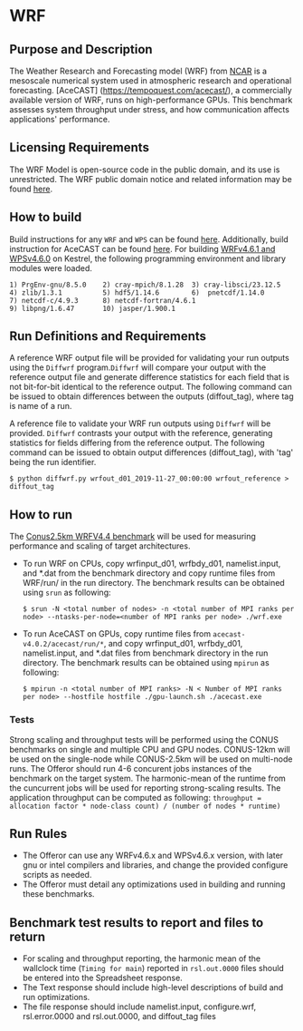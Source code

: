 # WRF
## Purpose and Description

The Weather Research and Forecasting model (WRF) from [NCAR](https://www.mmm.ucar.edu/weather-research-and-forecasting-model) is a mesoscale numerical system used in atmospheric research and operational forecasting. [AceCAST] (https://tempoquest.com/acecast/), a commercially available version of WRF, runs on high-performance GPUs. This benchmark assesses system throughput under stress, and how communication affects applications' performance.

## Licensing Requirements

The WRF Model is open-source code in the public domain, and its use is unrestricted. The WRF public domain notice and related information may be found [here](https://www2.mmm.ucar.edu/wrf/users/public.html).

## How to build

Build instructions for any `WRF` and `WPS` can be found [here](https://www2.mmm.ucar.edu/wrf/OnLineTutorial/compilation_tutorial.php). Additionally, build instruction for AceCAST can be found [here](https://acecast-docs.readthedocs.io/en/latest/InstallationGuide.html#). For building [WRFv4.6.1 and WPSv4.6.0](https://nrel.github.io/HPC/Documentation/Applications/wrf/) on Kestrel, the following programming environment and library modules were loaded.

```
1) PrgEnv-gnu/8.5.0    2) cray-mpich/8.1.28  3) cray-libsci/23.12.5
4) zlib/1.3.1	       5) hdf5/1.14.6	     6)  pnetcdf/1.14.0
7) netcdf-c/4.9.3      8) netcdf-fortran/4.6.1
9) libpng/1.6.47       10) jasper/1.900.1

```

## Run Definitions and Requirements

A reference WRF output file will be provided for validating your run outputs using the `Diffwrf` program.`Diffwrf` will compare your output with the reference output file and generate difference statistics for each field that is not bit-for-bit identical to the reference output. The following command can be issued to obtain differences between the outputs (diffout_tag), where tag is name of a run.

A reference file to validate your WRF run outputs using `Diffwrf` will be provided. `Diffwrf` contrasts your output with the reference, generating statistics for fields differing from the reference output. The following command can be issued to obtain output differences (diffout_tag), with 'tag' being the run identifier.

```
$ python diffwrf.py wrfout_d01_2019-11-27_00:00:00 wrfout_reference > diffout_tag

```

## How to run
The [Conus2.5km WRFV4.4 benchmark](https://www2.mmm.ucar.edu/wrf/users/benchmark/v44/v4.4_bench_conus2.5km.tar.gz) will be used for measuring performance and scaling of target architectures.

* To run WRF on CPUs, copy wrfinput_d01, wrfbdy_d01, namelist.input, and *.dat from the benchmark directory and copy runtime files from WRF/run/<files> in the run directory. The benchmark results can be obtained using `srun` as following:
  
  ```
  $ srun -N <total number of nodes> -n <total number of MPI ranks per node> --ntasks-per-node=<number of MPI ranks per node> ./wrf.exe

  ```

* To run AceCAST on GPUs, copy runtime files from `acecast-v4.0.2/acecast/run/*`, and copy wrfinput_d01, wrfbdy_d01, namelist.input, and *.dat files from benchmark directory in the run directory. The benchmark results can be obtained using `mpirun` as following:

  ```
  $ mpirun -n <total number of MPI ranks> -N < Number of MPI ranks per node> --hostfile hostfile ./gpu-launch.sh ./acecast.exe

  ```

### Tests

Strong scaling and throughput tests will be performed using the CONUS benchmarks on single and multiple CPU and GPU nodes. CONUS-12km will be used on the single-node while CONUS-2.5km will be used on multi-node runs. The Offeror should run 4-6 concurent jobs instances of the benchmark on the target system. The harmonic-mean of the runtime from the cuncurrent jobs will be used for reporting strong-scaling results. The application throughput can be computed as following: `throughput = allocation factor * node-class count) / (number of nodes * runtime)`

## Run Rules

* The Offeror can use any WRFv4.6.x and WPSv4.6.x version, with later gnu or intel compilers and libraries, and change the provided configure scripts as needed.
* The Offeror must detail any optimizations used in building and running these benchmarks.

## Benchmark test results to report and files to return

* For scaling and throughput reporting, the harmonic mean of the wallclock time (`Timing for main`) reported in `rsl.out.0000` files should be entered into the Spreadsheet response.
* The Text response should include high-level descriptions of build and run optimizations.
* The file response should include namelist.input, configure.wrf, rsl.error.0000 and rsl.out.0000, and diffout_tag files
